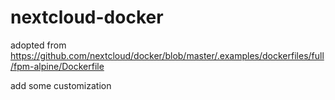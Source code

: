 # nextcloud-docker

adopted from https://github.com/nextcloud/docker/blob/master/.examples/dockerfiles/full/fpm-alpine/Dockerfile

add some customization